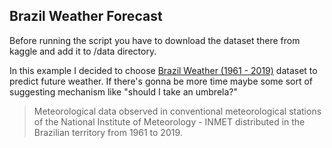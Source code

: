 ## Brazil Weather Forecast

Before running the script you have to download
the dataset there from kaggle and add it to /data directory.

In this example I decided to choose [Brazil Weather (1961 - 2019)](https://www.kaggle.com/saraivaufc/conventional-weather-stations-brazil)
dataset to predict future weather. If there's gonna be more time maybe some sort of suggesting mechanism like "should I take an umbrela?"

> Meteorological data observed in conventional meteorological stations of the National Institute of Meteorology - INMET distributed in the Brazilian territory from 1961 to 2019.